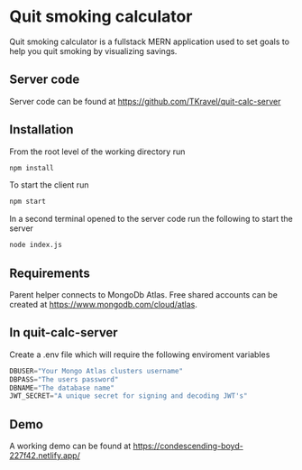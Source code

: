 # Quit smoking calculator

Quit smoking calculator is a fullstack MERN application used to set goals to help you quit smoking by visualizing savings.

## Server code

Server code can be found at https://github.com/TKravel/quit-calc-server

## Installation

From the root level of the working directory run

```bash
npm install
```
To start the client run
```bash
npm start
```
In a second terminal opened to the server code run the following to start the server
```bash
node index.js
```

## Requirements

Parent helper connects to MongoDb Atlas. Free shared accounts can be created at https://www.mongodb.com/cloud/atlas.

## In quit-calc-server

Create a .env file which will require the following enviroment variables
```javascript
DBUSER="Your Mongo Atlas clusters username"
DBPASS="The users password"
DBNAME="The database name"
JWT_SECRET="A unique secret for signing and decoding JWT's"
```

## Demo
A working demo can be found at https://condescending-boyd-227f42.netlify.app/
